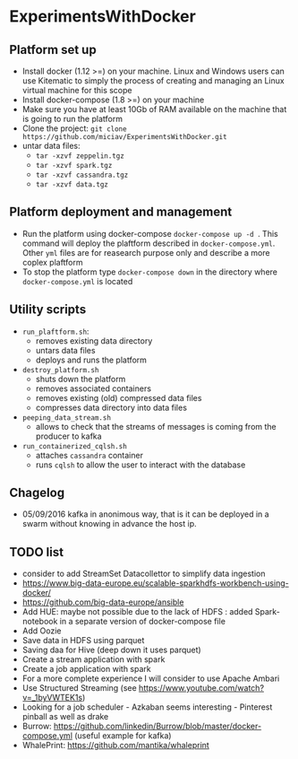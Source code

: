 
# ExperimentsWithDocker
## Platform set up
- Install docker (1.12 >=) on your machine. Linux and Windows users can use Kitematic to simply the process of creating and managing an Linux virtual machine for this scope
- Install docker-compose (1.8 >=) on your machine
- Make sure you have at least 10Gb of RAM available on the machine that is going to run the platform
- Clone the project:  ```git clone  https://github.com/miciav/ExperimentsWithDocker.git```
- untar data files: 
  - ```tar -xzvf zeppelin.tgz ```
  - ``` tar -xzvf spark.tgz ```
  - ``` tar -xzvf cassandra.tgz ```
  - ``` tar -xzvf data.tgz ```

## Platform deployment and management
- Run the platform using docker-compose ```docker-compose up -d ```. This command will deploy the plaftform described in ```docker-compose.yml```. Other ```yml``` files are for reasearch purpose only and describe a more coplex plaftform
- To stop the platform type ```docker-compose down``` in the directory where ```docker-compose.yml``` is located 

## Utility scripts
- ```run_plaftform.sh```: 
  - removes existing data directory
  - untars data files
  - deploys and runs the platform
- ```destroy_platform.sh```
  - shuts down the platform
  - removes associated containers
  - removes existing (old) compressed data files
  - compresses data directory into data files
- ```peeping_data_stream.sh```
  - allows to check that the streams of messages is coming from the producer to kafka
- ```run_containerized_cqlsh.sh```
  - attaches ```cassandra``` container
  - runs ```cqlsh``` to allow the user to interact with the database

## Chagelog
- 05/09/2016 kafka in anonimous way, that is it can be deployed in a swarm without knowing in advance the host ip.

## TODO list
- consider to add StreamSet Datacollettor to simplify data ingestion
- https://www.big-data-europe.eu/scalable-sparkhdfs-workbench-using-docker/
- https://github.com/big-data-europe/ansible
- Add HUE: maybe not possible due to the lack of HDFS : added Spark-notebook in a separate version of docker-compose file
- Add Oozie
- Save data in HDFS using parquet
- Saving daa for Hive (deep down it uses parquet)
- Create a stream application with spark
- Create a job application with spark
- For a more complete experience I will consider to use Apache Ambari
- Use Structured Streaming (see https://www.youtube.com/watch?v=_1byVWTEK1s)
- Looking for a job scheduler - Azkaban seems interesting - Pinterest pinball as well as drake
- Burrow: https://github.com/linkedin/Burrow/blob/master/docker-compose.yml (useful example for kafka)
- WhalePrint: https://github.com/mantika/whaleprint
